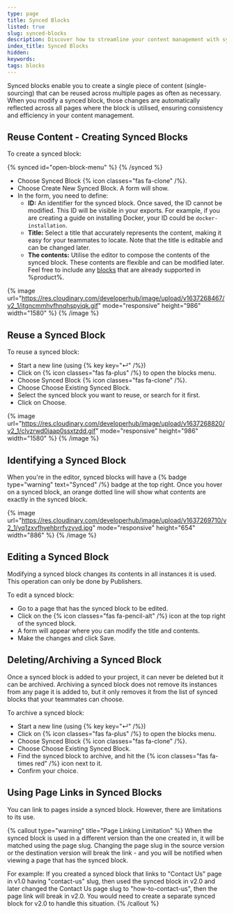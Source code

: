 ```yaml
---
type: page
title: Synced Blocks
listed: true
slug: synced-blocks
description: Discover how to streamline your content management with synced blocks. Learn to create, reuse, edit, and archive these blocks for consistent messaging across pages. Enhance efficiency by ensuring changes reflect everywhere instantly. Perfect for teams looking to save time!
index_title: Synced Blocks
hidden: 
keywords: 
tags: blocks
---
```


Synced blocks enable you to create a single piece of content (single-sourcing) that can be reused across multiple pages as often as necessary. When you modify a synced block, those changes are automatically reflected across all pages where the block is utilised, ensuring consistency and efficiency in your content management.

## Reuse Content - Creating Synced Blocks

To create a synced block:

{% synced id="open-block-menu" %}
{% /synced %}

- Choose Synced Block {% icon classes="fas fa-clone" /%}.
- Choose Create New Synced Block. A form will show.
- In the form, you need to define:
    - **ID:** An identifier for the synced block. Once saved, the ID cannot be modified. This ID will be visible in your exports. For example, if you are creating a guide on installing Docker, your ID could be `docker-installation`.
    - **Title:** Select a title that accurately represents the content, making it easy for your teammates to locate. Note that the title is editable and can be changed later.
    - **The contents:** Utilise the editor to compose the contents of the synced block. These contents are flexible and can be modified later. Feel free to include any [blocks](/support-center/blocks) that are already supported in %product%.

{% image url="https://res.cloudinary.com/developerhub/image/upload/v1637268467/v2_1/itgncmmhvfhnqhspyiqk.gif" mode="responsive" height="986" width="1580" %}
{% /image %}

## Reuse a Synced Block

To reuse a synced block:

- Start a new line (using {% key key="↵" /%})
- Click on {% icon classes="fas fa-plus" /%} to open the blocks menu.
- Choose Synced Block {% icon classes="fas fa-clone" /%}.
- Choose Choose Existing Synced Block.
- Select the synced block you want to reuse, or search for it first.
- Click on Choose.

{% image url="https://res.cloudinary.com/developerhub/image/upload/v1637268820/v2_1/clvzrwd0iaap0ssxtzdd.gif" mode="responsive" height="986" width="1580" %}
{% /image %}

## Identifying a Synced Block

When you're in the editor, synced blocks will have a {% badge type="warning" text="Synced" /%} badge at the top right. Once you hover on a synced block, an orange dotted line will show what contents are exactly in the synced block.

{% image url="https://res.cloudinary.com/developerhub/image/upload/v1637269710/v2_1/yq1zxvfhyehbrrfvzyvd.jpg" mode="responsive" height="654" width="886" %}
{% /image %}

## Editing a Synced Block

Modifying a synced block changes its contents in all instances it is used. This operation can only be done by Publishers.

To edit a synced block:

- Go to a page that has the synced block to be edited.
- Click on the {% icon classes="fas fa-pencil-alt" /%} icon at the top right of the synced block.
- A form will appear where you can modify the title and contents.
- Make the changes and click Save.

## Deleting/Archiving a Synced Block

Once a synced block is added to your project, it can never be deleted but it can be archived. Archiving a synced block does not remove its instances from any page it is added to, but it only removes it from the list of synced blocks that your teammates can choose.

To archive a synced block:

- Start a new line (using {% key key="↵" /%})
- Click on {% icon classes="fas fa-plus" /%} to open the blocks menu.
- Choose Synced Block {% icon classes="fas fa-clone" /%}.
- Choose Choose Existing Synced Block.
- Find the synced block to archive, and hit the {% icon classes="fas fa-times red" /%} icon next to it.
- Confirm your choice.

## Using Page Links in Synced Blocks

You can link to pages inside a synced block. However, there are limitations to its use.

{% callout type="warning" title="Page Linking Limitation" %}
When the synced block is used in a different version than the one created in, it will be matched using the page slug. Changing the page slug in the source version or the destination version will break the link - and you will be notified when viewing a page that has the synced block.

For example: If you created a synced block that links to "Contact Us" page in v1.0 having "contact-us" slug, then used the synced block in v2.0 and later changed the Contact Us page slug to "how-to-contact-us", then the page link will break in v2.0. You would need to create a separate synced block for v2.0 to handle this situation.
{% /callout %}